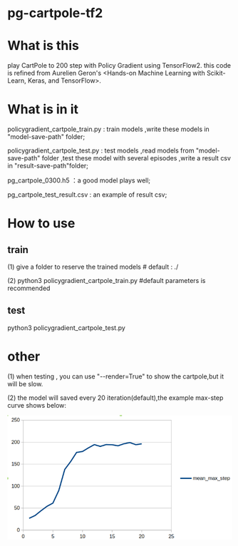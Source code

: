 # pg-cartpole-tf2

# What is this
play CartPole to 200 step with Policy Gradient using TensorFlow2.
this code is refined from Aurelien Geron's <Hands-on Machine Learning with Scikit-Learn, Keras, and TensorFlow>.

# What is in it
policygradient_cartpole_train.py : train models ,write these models in "model-save-path" folder;


policygradient_cartpole_test.py   : test models ,read models  from "model-save-path" folder ,test these model with several episodes ,write a result csv in "result-save-path"folder;


pg_cartpole_0300.h5                         ：a good model plays well;


pg_cartpole_test_result.csv            :  an example of result csv;


# How to use
## train
(1) give a folder to reserve the trained models  # default : ./


(2) python3 policygradient_cartpole_train.py    #default parameters is recommended

## test
python3 policygradient_cartpole_test.py

# other
(1) when testing , you can use "--render=True" to show the cartpole,but it will be slow.


(2) the model will saved every 20 iteration(default),the example max-step curve shows below:


![image](https://github.com/Song-xx/pg-cartpole/blob/master/curve%20of%20mean%20max%20step.png)








